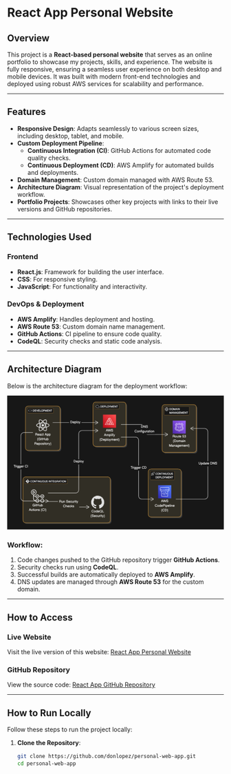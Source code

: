 # React App Personal Website

## Overview
This project is a **React-based personal website** that serves as an online portfolio to showcase my projects, skills, and experience. The website is fully responsive, ensuring a seamless user experience on both desktop and mobile devices. It was built with modern front-end technologies and deployed using robust AWS services for scalability and performance.

---

## Features
- **Responsive Design**: Adapts seamlessly to various screen sizes, including desktop, tablet, and mobile.
- **Custom Deployment Pipeline**:
  - **Continuous Integration (CI)**: GitHub Actions for automated code quality checks.
  - **Continuous Deployment (CD)**: AWS Amplify for automated builds and deployments.
- **Domain Management**: Custom domain managed with AWS Route 53.
- **Architecture Diagram**: Visual representation of the project's deployment workflow.
- **Portfolio Projects**: Showcases other key projects with links to their live versions and GitHub repositories.

---

## Technologies Used
### Frontend
- **React.js**: Framework for building the user interface.
- **CSS**: For responsive styling.
- **JavaScript**: For functionality and interactivity.

### DevOps & Deployment
- **AWS Amplify**: Handles deployment and hosting.
- **AWS Route 53**: Custom domain name management.
- **GitHub Actions**: CI pipeline to ensure code quality.
- **CodeQL**: Security checks and static code analysis.

---

## Architecture Diagram
Below is the architecture diagram for the deployment workflow:

![React App Deployment Architecture](./src/assets/reactdiagram.png)

### Workflow:
1. Code changes pushed to the GitHub repository trigger **GitHub Actions**.
2. Security checks run using **CodeQL**.
3. Successful builds are automatically deployed to **AWS Amplify**.
4. DNS updates are managed through **AWS Route 53** for the custom domain.

---

## How to Access
### Live Website
Visit the live version of this website: [React App Personal Website](https://your-react-app-url.com)

### GitHub Repository
View the source code: [React App GitHub Repository](https://github.com/your-repo/react-app-website)

---

## How to Run Locally
Follow these steps to run the project locally:

1. **Clone the Repository**:
   ```bash
   git clone https://github.com/donlopez/personal-web-app.git
   cd personal-web-app 
